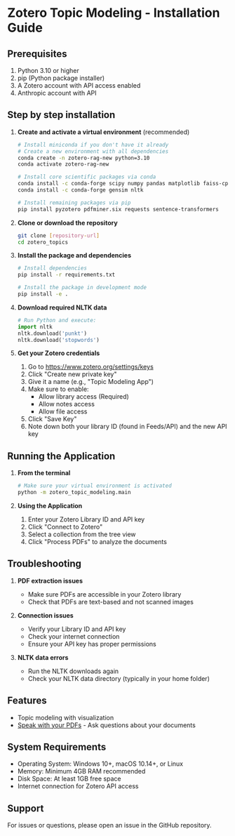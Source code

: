 # Zotero Topic Modeling - Installation Guide

## Prerequisites

1. Python 3.10 or higher
2. pip (Python package installer)
3. A Zotero account with API access enabled
4. Anthropic account with API

## Step by step installation

1. **Create and activate a virtual environment** (recommended)
   ```bash
   # Install miniconda if you don't have it already
   # Create a new environment with all dependencies
   conda create -n zotero-rag-new python=3.10
   conda activate zotero-rag-new
   
   # Install core scientific packages via conda
   conda install -c conda-forge scipy numpy pandas matplotlib faiss-cpu
   conda install -c conda-forge gensim nltk
   
   # Install remaining packages via pip
   pip install pyzotero pdfminer.six requests sentence-transformers
   ```
   
2. **Clone or download the repository**
   ```bash
   git clone [repository-url]
   cd zotero_topics
   ```

3. **Install the package and dependencies**
   ```bash
   # Install dependencies
   pip install -r requirements.txt
   
   # Install the package in development mode
   pip install -e .
   ```

4. **Download required NLTK data**
   ```python
   # Run Python and execute:
   import nltk
   nltk.download('punkt')
   nltk.download('stopwords')
   ```

5. **Get your Zotero credentials**
   1. Go to https://www.zotero.org/settings/keys
   2. Click "Create new private key"
   3. Give it a name (e.g., "Topic Modeling App")
   4. Make sure to enable:
      - Allow library access (Required)
      - Allow notes access
      - Allow file access
   5. Click "Save Key"
   6. Note down both your library ID (found in Feeds/API) and the new API key

## Running the Application

1. **From the terminal**
   ```bash
   # Make sure your virtual environment is activated
   python -m zotero_topic_modeling.main
   ```

2. **Using the Application**
   1. Enter your Zotero Library ID and API key
   2. Click "Connect to Zotero"
   3. Select a collection from the tree view
   4. Click "Process PDFs" to analyze the documents

## Troubleshooting

1. **PDF extraction issues**
   - Make sure PDFs are accessible in your Zotero library
   - Check that PDFs are text-based and not scanned images

2. **Connection issues**
   - Verify your Library ID and API key
   - Check your internet connection
   - Ensure your API key has proper permissions

3. **NLTK data errors**
   - Run the NLTK downloads again
   - Check your NLTK data directory (typically in your home folder)

## Features

- Topic modeling with visualization
- [Speak with your PDFs](SPEAK_WITH_PDFS.md) - Ask questions about your documents

## System Requirements

- Operating System: Windows 10+, macOS 10.14+, or Linux
- Memory: Minimum 4GB RAM recommended
- Disk Space: At least 1GB free space
- Internet connection for Zotero API access

## Support

For issues or questions, please open an issue in the GitHub repository.

